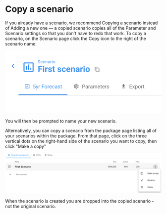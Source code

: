 # Copy a scenario

If you already have a scenario, we recommend Copying a scenario instead of Adding a new one — a copied scenario copies all of the Parameter and Scenario settings so that you don't have to redo that work. To copy a scenario, on the Scenario page click the Copy icon to the right of the scenario name:

![](../.gitbook/assets/how-do-i-add-a-new-scenario-2.png)

You will then be prompted to name your new scenario.



Alternatively, you can copy a scenario from the package page listing all of your scenarios within the package. From that page, click on the three vertical dots on the right-hand side of the scenario you want to copy, then click "Make a copy"

![](../.gitbook/assets/copy-a-scenario.png)

When the scenario is created you are dropped into the copied scenario - not the original scenario.&#x20;
